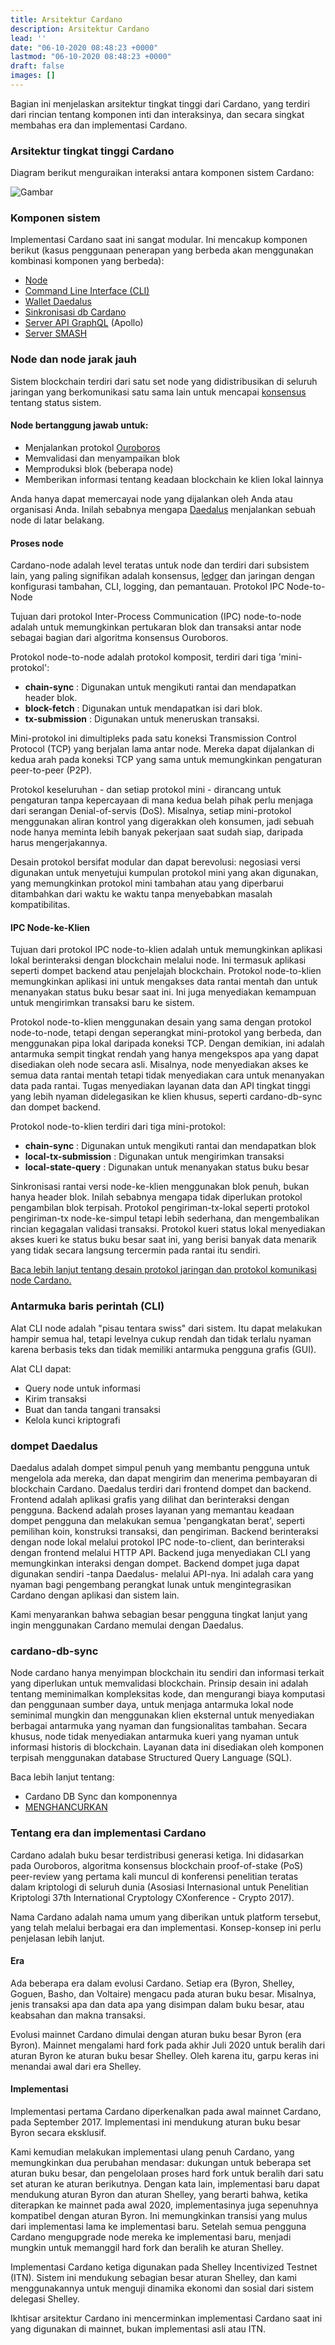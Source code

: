 ```yaml
---
title: Arsitektur Cardano
description: Arsitektur Cardano
lead: ''
date: "06-10-2020 08:48:23 +0000"
lastmod: "06-10-2020 08:48:23 +0000"
draft: false
images: []
---
```


Bagian ini menjelaskan arsitektur tingkat tinggi dari Cardano, yang terdiri dari rincian tentang komponen inti dan interaksinya, dan secara singkat membahas era dan implementasi Cardano.

### Arsitektur tingkat tinggi Cardano

Diagram berikut menguraikan interaksi antara komponen sistem Cardano:

![Gambar](https://ucarecdn.com/3756645a-a4a2-4d2f-846a-e454bf7cba60/)

### Komponen sistem

Implementasi Cardano saat ini sangat modular. Ini mencakup komponen berikut (kasus penggunaan penerapan yang berbeda akan menggunakan kombinasi komponen yang berbeda):

- [Node](https://github.com/input-output-hk/cardano-node)
- [Command Line Interface (CLI)](https://github.com/input-output-hk/cardano-node/blob/master/doc/reference/cardano-node-cli-reference.md)
- [Wallet Daedalus](https://github.com/input-output-hk/cardano-wallet)
- [Sinkronisasi db Cardano](https://github.com/input-output-hk/cardano-db-sync)
- [Server API GraphQL](https://github.com/input-output-hk/cardano-graphql) (Apollo)
- [Server SMASH](https://github.com/input-output-hk/smash)

### Node dan node jarak jauh

Sistem blockchain terdiri dari satu set node yang didistribusikan di seluruh jaringan yang berkomunikasi satu sama lain untuk mencapai [konsensus](https://docs.cardano.org/core-concepts/consensus-explained) tentang status sistem.

#### Node bertanggung jawab untuk:

- Menjalankan protokol [Ouroboros](https://github.com/input-output-hk/ouroboros-network/#ouroboros-network)
- Memvalidasi dan menyampaikan blok
- Memproduksi blok (beberapa node)
- Memberikan informasi tentang keadaan blockchain ke klien lokal lainnya

Anda hanya dapat memercayai node yang dijalankan oleh Anda atau organisasi Anda. Inilah sebabnya mengapa [Daedalus](https://docs.cardano.org/cardano-components/daedalus-wallet) menjalankan sebuah node di latar belakang.

#### Proses node

Cardano-node adalah level teratas untuk node dan terdiri dari subsistem lain, yang paling signifikan adalah konsensus, [ledger](https://github.com/input-output-hk/cardano-ledger-specs#cardano-ledger) dan jaringan dengan konfigurasi tambahan, CLI, logging, dan pemantauan. Protokol IPC Node-to-Node

Tujuan dari protokol Inter-Process Communication (IPC) node-to-node adalah untuk memungkinkan pertukaran blok dan transaksi antar node sebagai bagian dari algoritma konsensus Ouroboros.

Protokol node-to-node adalah protokol komposit, terdiri dari tiga 'mini-protokol':

- **chain-sync** : Digunakan untuk mengikuti rantai dan mendapatkan header blok.
- **block-fetch** : Digunakan untuk mendapatkan isi dari blok.
- **tx-submission** : Digunakan untuk meneruskan transaksi.

Mini-protokol ini dimultipleks pada satu koneksi Transmission Control Protocol (TCP) yang berjalan lama antar node. Mereka dapat dijalankan di kedua arah pada koneksi TCP yang sama untuk memungkinkan pengaturan peer-to-peer (P2P).

Protokol keseluruhan - dan setiap protokol mini - dirancang untuk pengaturan tanpa kepercayaan di mana kedua belah pihak perlu menjaga dari serangan Denial-of-servis (DoS). Misalnya, setiap mini-protokol menggunakan aliran kontrol yang digerakkan oleh konsumen, jadi sebuah node hanya meminta lebih banyak pekerjaan saat sudah siap, daripada harus mengerjakannya.

Desain protokol bersifat modular dan dapat berevolusi: negosiasi versi digunakan untuk menyetujui kumpulan protokol mini yang akan digunakan, yang memungkinkan protokol mini tambahan atau yang diperbarui ditambahkan dari waktu ke waktu tanpa menyebabkan masalah kompatibilitas.

#### IPC Node-ke-Klien

Tujuan dari protokol IPC node-to-klien adalah untuk memungkinkan aplikasi lokal berinteraksi dengan blockchain melalui node. Ini termasuk aplikasi seperti dompet backend atau penjelajah blockchain. Protokol node-to-klien memungkinkan aplikasi ini untuk mengakses data rantai mentah dan untuk menanyakan status buku besar saat ini. Ini juga menyediakan kemampuan untuk mengirimkan transaksi baru ke sistem.

Protokol node-to-klien menggunakan desain yang sama dengan protokol node-to-node, tetapi dengan seperangkat mini-protokol yang berbeda, dan menggunakan pipa lokal daripada koneksi TCP. Dengan demikian, ini adalah antarmuka sempit tingkat rendah yang hanya mengekspos apa yang dapat disediakan oleh node secara asli. Misalnya, node menyediakan akses ke semua data rantai mentah tetapi tidak menyediakan cara untuk menanyakan data pada rantai. Tugas menyediakan layanan data dan API tingkat tinggi yang lebih nyaman didelegasikan ke klien khusus, seperti cardano-db-sync dan dompet backend.

Protokol node-to-klien terdiri dari tiga mini-protokol:

- **chain-sync** : Digunakan untuk mengikuti rantai dan mendapatkan blok
- **local-tx-submission** : Digunakan untuk mengirimkan transaksi
- **local-state-query** : Digunakan untuk menanyakan status buku besar

Sinkronisasi rantai versi node-ke-klien menggunakan blok penuh, bukan hanya header blok. Inilah sebabnya mengapa tidak diperlukan protokol pengambilan blok terpisah. Protokol pengiriman-tx-lokal seperti protokol pengiriman-tx node-ke-simpul tetapi lebih sederhana, dan mengembalikan rincian kegagalan validasi transaksi. Protokol kueri status lokal menyediakan akses kueri ke status buku besar saat ini, yang berisi banyak data menarik yang tidak secara langsung tercermin pada rantai itu sendiri.

[Baca lebih lanjut tentang desain protokol jaringan dan protokol komunikasi node Cardano.](https://docs.cardano.org/explore-cardano/cardano-network/networking-protocol)

### Antarmuka baris perintah (CLI)

Alat CLI node adalah "pisau tentara swiss" dari sistem. Itu dapat melakukan hampir semua hal, tetapi levelnya cukup rendah dan tidak terlalu nyaman karena berbasis teks dan tidak memiliki antarmuka pengguna grafis (GUI).

Alat CLI dapat:

- Query node untuk informasi
- Kirim transaksi
- Buat dan tanda tangani transaksi
- Kelola kunci kriptografi

### dompet Daedalus

Daedalus adalah dompet simpul penuh yang membantu pengguna untuk mengelola ada mereka, dan dapat mengirim dan menerima pembayaran di blockchain Cardano. Daedalus terdiri dari frontend dompet dan backend. Frontend adalah aplikasi grafis yang dilihat dan berinteraksi dengan pengguna. Backend adalah proses layanan yang memantau keadaan dompet pengguna dan melakukan semua 'pengangkatan berat', seperti pemilihan koin, konstruksi transaksi, dan pengiriman. Backend berinteraksi dengan node lokal melalui protokol IPC node-to-client, dan berinteraksi dengan frontend melalui HTTP API. Backend juga menyediakan CLI yang memungkinkan interaksi dengan dompet. Backend dompet juga dapat digunakan sendiri -tanpa Daedalus- melalui API-nya. Ini adalah cara yang nyaman bagi pengembang perangkat lunak untuk mengintegrasikan Cardano dengan aplikasi dan sistem lain.

Kami menyarankan bahwa sebagian besar pengguna tingkat lanjut yang ingin menggunakan Cardano memulai dengan Daedalus.

### cardano-db-sync

Node cardano hanya menyimpan blockchain itu sendiri dan informasi terkait yang diperlukan untuk memvalidasi blockchain. Prinsip desain ini adalah tentang meminimalkan kompleksitas kode, dan mengurangi biaya komputasi dan penggunaan sumber daya, untuk menjaga antarmuka lokal node seminimal mungkin dan menggunakan klien eksternal untuk menyediakan berbagai antarmuka yang nyaman dan fungsionalitas tambahan. Secara khusus, node tidak menyediakan antarmuka kueri yang nyaman untuk informasi historis di blockchain. Layanan data ini disediakan oleh komponen terpisah menggunakan database Structured Query Language (SQL).

Baca lebih lanjut tentang:

- Cardano DB Sync dan komponennya
- [MENGHANCURKAN](https://docs.cardano.org/cardano-components/smash)

### Tentang era dan implementasi Cardano

Cardano adalah buku besar terdistribusi generasi ketiga. Ini didasarkan pada Ouroboros, algoritma konsensus blockchain proof-of-stake (PoS) peer-review yang pertama kali muncul di konferensi penelitian teratas dalam kriptologi di seluruh dunia (Asosiasi Internasional untuk Penelitian Kriptologi 37th International Cryptology CXonference - Crypto 2017).

Nama Cardano adalah nama umum yang diberikan untuk platform tersebut, yang telah melalui berbagai era dan implementasi. Konsep-konsep ini perlu penjelasan lebih lanjut.

#### Era

Ada beberapa era dalam evolusi Cardano. Setiap era (Byron, Shelley, Goguen, Basho, dan Voltaire) mengacu pada aturan buku besar. Misalnya, jenis transaksi apa dan data apa yang disimpan dalam buku besar, atau keabsahan dan makna transaksi.

Evolusi mainnet Cardano dimulai dengan aturan buku besar Byron (era Byron). Mainnet mengalami hard fork pada akhir Juli 2020 untuk beralih dari aturan Byron ke aturan buku besar Shelley. Oleh karena itu, garpu keras ini menandai awal dari era Shelley.

#### Implementasi

Implementasi pertama Cardano diperkenalkan pada awal mainnet Cardano, pada September 2017. Implementasi ini mendukung aturan buku besar Byron secara eksklusif.

Kami kemudian melakukan implementasi ulang penuh Cardano, yang memungkinkan dua perubahan mendasar: dukungan untuk beberapa set aturan buku besar, dan pengelolaan proses hard fork untuk beralih dari satu set aturan ke aturan berikutnya. Dengan kata lain, implementasi baru dapat mendukung aturan Byron dan aturan Shelley, yang berarti bahwa, ketika diterapkan ke mainnet pada awal 2020, implementasinya juga sepenuhnya kompatibel dengan aturan Byron. Ini memungkinkan transisi yang mulus dari implementasi lama ke implementasi baru. Setelah semua pengguna Cardano mengupgrade node mereka ke implementasi baru, menjadi mungkin untuk memanggil hard fork dan beralih ke aturan Shelley.

Implementasi Cardano ketiga digunakan pada Shelley Incentivized Testnet (ITN). Sistem ini mendukung sebagian besar aturan Shelley, dan kami menggunakannya untuk menguji dinamika ekonomi dan sosial dari sistem delegasi Shelley.

Ikhtisar arsitektur Cardano ini mencerminkan implementasi Cardano saat ini yang digunakan di mainnet, bukan implementasi asli atau ITN.
